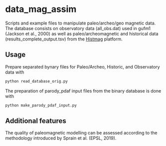 # data_mag_assim

Scripts and example files to manipulate paleo/archeo/geo magnetic data. The database consists on observatory data (all_obs.dat) used in gufm1 (Jackson et al., 2000) as well as paleo/archeomagnetic and historical data (results_complete_output.tsv) from the [Histmag](https://cobs.zamg.ac.at/data/index.php/en/data-access/histmag) platform.

## Usage

Prepare separated bynary files for Paleo/Archeo, Historic, and Observatory data with
```bash
python read_database_orig.py
```

The preparation of parody_pdaf input files from the binary database is done with
```bash
python make_parody_pdaf_input.py
```

## Additional features 
The quality of paleomagnetic modelling can be assessed according to the methodology introduced by Sprain et al. (EPSL, 2019). 
